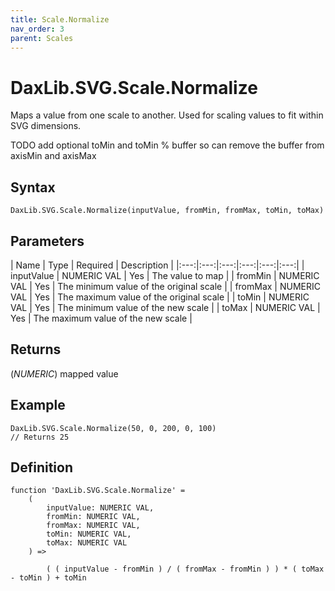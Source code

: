 ```yaml
---
title: Scale.Normalize
nav_order: 3
parent: Scales
---
```


# DaxLib.SVG.Scale.Normalize

Maps a value from one scale to another. Used for scaling values to fit within SVG dimensions.

TODO add optional toMin and toMin % buffer so can remove the buffer from axisMin and axisMax

## Syntax

```dax
DaxLib.SVG.Scale.Normalize(inputValue, fromMin, fromMax, toMin, toMax)
```

## Parameters

| Name       | Type        | Required | Description                         |
|:---:|:---:|:---:|:---:|:---:|:---:|
| inputValue | NUMERIC VAL | Yes      | The value to map                    |
| fromMin    | NUMERIC VAL | Yes      | The minimum value of the original scale |
| fromMax    | NUMERIC VAL | Yes      | The maximum value of the original scale |
| toMin      | NUMERIC VAL | Yes      | The minimum value of the new scale  |
| toMax      | NUMERIC VAL | Yes      | The maximum value of the new scale  |

## Returns

(*NUMERIC*) mapped value

## Example

```dax
DaxLib.SVG.Scale.Normalize(50, 0, 200, 0, 100) 
// Returns 25
```

## Definition

```dax
function 'DaxLib.SVG.Scale.Normalize' =
    (
        inputValue: NUMERIC VAL,
        fromMin: NUMERIC VAL,
        fromMax: NUMERIC VAL,
        toMin: NUMERIC VAL,
        toMax: NUMERIC VAL
    ) =>

        ( ( inputValue - fromMin ) / ( fromMax - fromMin ) ) * ( toMax - toMin ) + toMin
```
